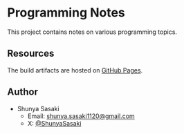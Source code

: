 # Programming Notes

This project contains notes on various programming topics.

## Resources

The build artifacts are hosted on [GitHub Pages](https://shunya-sasaki.github.io/programming-note/).

## Author

- Shunya Sasaki
  - Email: [shunya.sasaki1120@gmail.com](mailto:shunya.sasaki1120@gmail.com)
  - X: [@ShunyaSasaki](https://x.com/ShunyaSasaki)
